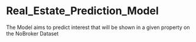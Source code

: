 # Real_Estate_Prediction_Model
The Model aims to predict interest that will be shown in a given property on the NoBroker Dataset
